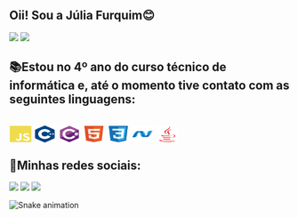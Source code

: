 ## Oii! Sou a Júlia Furquim😊

<div>
  <img height="180em" src="https://github-readme-stats.vercel.app/api?username=julia-furquim&show_icons=true&theme=aura&include_all_commits=true&count_private=true"/>
  <img height="180em" src="https://github-readme-stats.vercel.app/api/top-langs/?username=julia-furquim&layout=compact&langs_count=16&theme=aura"/>
</div>

## 📚Estou no 4º ano do curso técnico de informática e, até o momento tive contato com as seguintes linguagens:

<div style="display: inline_block"><br>
  <img align="center" alt="Júlia-Js" height="30" width="40" src="https://raw.githubusercontent.com/devicons/devicon/master/icons/javascript/javascript-plain.svg">
  <img align="center" alt="Júlia-Cpluplus" height="30" width="40" src="https://raw.githubusercontent.com/devicons/devicon/master/icons/cplusplus/cplusplus-plain.svg">
  <img align="center" alt="Júlia-Csharp" height="30" width="40" src="https://raw.githubusercontent.com/devicons/devicon/master/icons/csharp/csharp-original.svg">
  <img align="center" alt="Júlia-HTML" height="30" width="40" src="https://raw.githubusercontent.com/devicons/devicon/master/icons/html5/html5-original.svg">
  <img align="center" alt="Júlia-CSS" height="30" width="40" src="https://raw.githubusercontent.com/devicons/devicon/master/icons/css3/css3-original.svg">
  <img align="center" alt="Júlia-Dot-net" height="30" width="40" src="https://raw.githubusercontent.com/devicons/devicon/master/icons/dot-net/dot-net-original.svg">
  <img align="center" alt="Júlia-Java" height="30" width="40" src="https://raw.githubusercontent.com/devicons/devicon/master/icons/java/java-plain.svg">
</div>
  
  ## 📲Minhas redes sociais:
 
<div> 
  <a href="https://instagram.com/ju.furquim" target="_blank"><img src="https://img.shields.io/badge/-Instagram-%23E4405F?style=for-the-badge&logo=instagram&logoColor=white" target="_blank"></a>
  <a href = "mailto:juliafurquimj@gmail.com"><img src="https://img.shields.io/badge/-Gmail-%23333?style=for-the-badge&logo=gmail&logoColor=white" target="_blank"></a>
  <a href="https://www.linkedin.com/in/julia-furquim-45875016a" target="_blank"><img src="https://img.shields.io/badge/-LinkedIn-%230077B5?style=for-the-badge&logo=linkedin&logoColor=white" target="_blank"></a> 
  
   ![Snake animation](https://github.com/julia-furquim/julia-furquim/blob/dist/github-contribution-grid-snake.svg)
 
  
</div>
